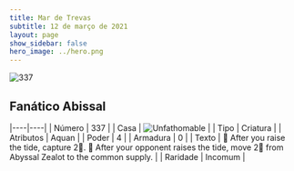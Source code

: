 ```yaml
---
title: Mar de Trevas
subtitle: 12 de março de 2021
layout: page
show_sidebar: false
hero_image: ../hero.png
---
```


![337](https://cdn.keyforgegame.com/media/card_front/pt/496_337_P2F5XVG6856M_pt.png)

## Fanático Abissal

|----|----|
| Número | 337 |
| Casa | ![Unfathomable](https://archonarcana.com/images/thumb/1/10/Unfathomable.png/22px-Unfathomable.png "Abissais") |
| Tipo | Criatura |
| Atributos | Aquan |
| Poder | 4 |
| Armadura | 0 |
| Texto |  After you raise the tide, capture 2.   After your opponent raises the tide, move 2 from Abyssal Zealot to the common supply. |
| Raridade | Incomum |
